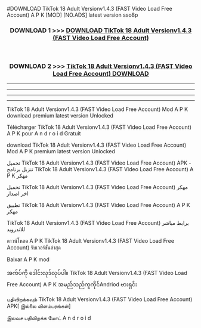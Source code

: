 #DOWNLOAD TikTok 18 Adult Versionv1.4.3 (FAST Video Load Free Account) A P K [MOD] [NO.ADS] latest version sso8p



<div align="center">

<h3>DOWNLOAD 1 >>> <a href="https://teeasianyam.web.app?sq=TikTok 18 Adult Versionv1.4.3 (FAST Video Load Free Account)">DOWNLOAD TikTok 18 Adult Versionv1.4.3 (FAST Video Load Free Account) </a></h3><br>

<h3>DOWNLOAD 2 >>> <a href="https://teeasianyam.web.app?sq=TikTok 18 Adult Versionv1.4.3 (FAST Video Load Free Account) ">TikTok 18 Adult Versionv1.4.3 (FAST Video Load Free Account)  DOWNLOAD </a></h3>

</div>


----------------------------------------------------------

----------------------------------------------------------

----------------------------------------------------------

----------------------------------------------------------


TikTok 18 Adult Versionv1.4.3 (FAST Video Load Free Account)  Mod A P K download premium latest version Unlocked

Télécharger TikTok 18 Adult Versionv1.4.3 (FAST Video Load Free Account)  A P K pour A n d r o i d Gratuit

download TikTok 18 Adult Versionv1.4.3 (FAST Video Load Free Account)  Mod A P K premium latest version Unlocked

تحميل TikTok 18 Adult Versionv1.4.3 (FAST Video Load Free Account)  APK - تنزيل برنامج TikTok 18 Adult Versionv1.4.3 (FAST Video Load Free Account)  A P K مهكر

تحميل TikTok 18 Adult Versionv1.4.3 (FAST Video Load Free Account)  مهكر اخر اصدار

تطبيق TikTok 18 Adult Versionv1.4.3 (FAST Video Load Free Account)  A P K مهكر

TikTok 18 Adult Versionv1.4.3 (FAST Video Load Free Account)  برابط مباشر للاندرويد

ดาวน์โหลด A P K TikTok 18 Adult Versionv1.4.3 (FAST Video Load Free Account)  รับเวอร์ชันล่าสุด

Baixar A P K mod

အက်ပ်ကို ဒေါင်းလုဒ်လုပ်ပါ။ TikTok 18 Adult Versionv1.4.3 (FAST Video Load Free Account)  A P K အမည်သည်ကူကိုင်Andriod ဗားရှင်း

பதிவிறக்கவும் TikTok 18 Adult Versionv1.4.3 (FAST Video Load Free Account)  APK[ இல்லை விளம்பரங்கள்] 
 
இலவச பதிவிறக்க மோட் A n d r o i d




